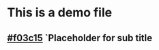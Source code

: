 # This is a demo file
## [#f03c15](https://via.placeholder.com/15/f03c15/000000?text=+) `Placeholder for sub title
